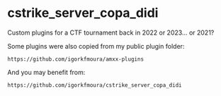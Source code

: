 # cstrike_server_copa_didi

Custom plugins for a CTF tournament back in 2022 or 2023... or 2021?

Some plugins were also copied from my public plugin folder:

    https://github.com/igorkfmoura/amxx-plugins

And you may benefit from:

    https://github.com/igorkfmoura/cstrike_server_copa_didi
